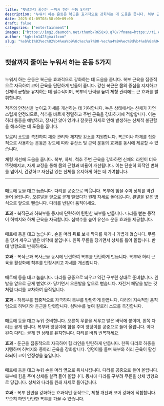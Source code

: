 ```yaml
---
title: "뱃살까지 줄이는 누워서 하는 운동 5가지"
description: "누워서 하는 운동은 복근을 효과적으로 강화하는 데 도움을 줍니다. 복부 근육을 집중적으로 자극하여 코어 근육을 단단하게 만들어 줍니다. 강한 복근은 몸의 중심을 지지하고 신체의 균형을 유지하는 데 필수적이며, 복부의 탄력을 높여 체형 관리에도 큰 효과를 발휘합니다."
date: 2025-01-09T08:58:00+09:00
draft: false
categories: ["entertainment"]
images: ["https://img2.daumcdn.net/thumb/R658x0.q70/?fname=https://t1.daumcdn.net/news/202501/10/tenbody/20250110073003365tvlq.jpg", "https://t1.daumcdn.net/news/202501/10/tenbody/20250110073003587xeoz.gif", "https://t1.daumcdn.net/news/202501/10/tenbody/20250110073003832ktyv.gif", "https://t1.daumcdn.net/news/202501/10/tenbody/20250110073004557taws.gif", "https://t1.daumcdn.net/news/202501/10/tenbody/20250110073004779mitc.gif"]
author: "kgkstn1423gmailcom"
slug: "%eb%b1%83%ec%82%b4%ea%b9%8c%ec%a7%80-%ec%a4%84%ec%9d%b4%eb%8a%94-%eb%88%84%ec%9b%8c%ec%84%9c-%ed%95%98%eb%8a%94-%ec%9a%b4%eb%8f%99-5%ea%b0%80%ec%a7%80"
---
```


<h2 >뱃살까지 줄이는 누워서 하는 운동 5가지</h2> <figure ><img src="https://img2.daumcdn.net/thumb/R658x0.q70/?fname=https://t1.daumcdn.net/news/202501/10/tenbody/20250110073003365tvlq.jpg" alt=""/></figure> <p>누워서 하는 운동은 복근을 효과적으로 강화하는 데 도움을 줍니다. 복부 근육을 집중적으로 자극하여 코어 근육을 단단하게 만들어 줍니다. 강한 복근은 몸의 중심을 지지하고 신체의 균형을 유지하는 데 필수적이며, 복부의 탄력을 높여 체형 관리에도 큰 효과를 발휘합니다.</p> <p>척추의 안정성을 높이고 자세를 개선하는 데 기여합니다. 누운 상태에서는 신체가 자연스럽게 안정되므로, 척추를 바르게 정렬하고 주변 근육을 강화하기에 적합합니다. 이는 허리 통증을 예방하고, 장시간 앉아 있거나 잘못된 자세로 인해 발생하는 신체적 불편함을 해소하는 데 도움을 줍니다.</p> <p>칼로리 소모를 촉진하여 체중 관리와 체지방 감소를 지원합니다. 복근이나 하체를 집중적으로 사용하는 운동은 강도에 따라 유산소 및 근력 운동의 효과를 동시에 제공할 수 있습니다.</p> <p>체형 개선에 도움을 줍니다. 복부, 하체, 척추 주변 근육을 강화하면 신체의 라인이 더욱 뚜렷해지고, 자세 교정을 통해 몸의 균형과 비율이 개선됩니다. 이는 단순히 외적인 변화를 넘어서, 건강하고 자신감 있는 신체를 유지하게 하는 데 기여합니다.</p> <hr /> <figure ><img src="https://t1.daumcdn.net/news/202501/10/tenbody/20250110073003587xeoz.gif" alt=""/></figure> <p>매트에 등을 대고 눕습니다. 다리를 공중으로 띄웁니다. 복부에 힘을 주며 상체를 약간 들어 올립니다. 오른발을 앞으로 곧게 뻗었다가 원래 자세로 돌아옵니다. 왼발을 같은 방식으로 앞으로 뻗습니다. 다리를 번갈아 움직이세요.</p> <p><strong>효과</strong> - 복직근과 하복부를 동시에 단련하여 탄탄한 복부를 만듭니다. 다리를 뻗는 동작이 허벅지와 하체 근육을 자극합니다. 심박수를 높여 유산소 운동 효과를 제공합니다.</p> <figure ><img src="https://t1.daumcdn.net/news/202501/10/tenbody/20250110073003832ktyv.gif" alt=""/></figure> <p>매트에 등을 대고 눕습니다. 손을 머리 뒤로 보내 깍지를 끼거나 가볍게 얹습니다. 무릎을 당겨 세우고 발은 바닥에 붙입니다. 왼쪽 무릎을 당기면서 상체를 틀어 올립니다. 반대 방향으로 반복하세요.</p> <p><strong>효과</strong> - 복직근과 복사근을 동시에 단련하여 복부를 탄탄하게 만듭니다. 복부와 허리 근육을 활성화해 척추를 안정시키고 자세를 개선합니다.</p> <figure ><img src="https://t1.daumcdn.net/news/202501/10/tenbody/20250110073004557taws.gif" alt=""/></figure> <p>매트에 등을 대고 눕습니다. 다리를 공중으로 띄우고 약간 구부린 상태로 준비합니다. 왼발을 앞으로 곧게 뻗었다가 당기면서 오른발을 앞으로 뻗습니다. 자전거 페달을 밟는 것처럼 다리를 교차하여 움직입니다.</p> <p><strong>효과</strong> - 하복부를 집중적으로 자극하여 복부를 탄탄하게 만듭니다. 다리의 지속적인 움직임으로 허벅지와 둔근을 단련합니다. 심박수를 높여 칼로리 소모를 촉진합니다.</p> <figure ><img src="https://t1.daumcdn.net/news/202501/10/tenbody/20250110073004779mitc.gif" alt=""/></figure> <p>매트에 등을 대고 누워 준비합니다. 오른쪽 무릎을 세우고 발은 바닥에 붙이며, 왼쪽 다리는 곧게 펍니다. 복부와 엉덩이에 힘을 주며 엉덩이를 공중으로 들어 올립니다. 이때 왼쪽 다리는 곧게 편 상태를 유지합니다. 다리를 바꿔 반복하세요.</p> <p><strong>효과</strong> - 둔근을 집중적으로 자극하여 힙 라인을 탄탄하게 만듭니다. 한쪽 다리로 하중을 지탱하며 허벅지와 종아리 근육을 강화합니다. 엉덩이를 들며 복부와 허리 근육이 활성화되어 코어 안정성을 높입니다.</p> <figure ><img src="https://t1.daumcdn.net/news/202501/10/tenbody/20250110073005097armx.gif" alt=""/></figure> <p>매트에 등을 대고 누워 손을 머리 옆으로 위치시킵니다. 다리를 공중으로 들어 올립니다. 복부에 힘을 주며 상체를 살짝 들어 올립니다. 동시에 다리를 구부려 무릎을 상체 방향으로 당깁니다. 상체와 다리를 원래 자세로 돌아갑니다.</p> <p><strong>효과</strong> - 복부 전반을 강화하는 효과적인 동작으로, 체형 개선과 코어 강화에 적합합니다. 꾸준히 하면 탄탄한 복부를 가꿀 수 있습니다.</p>